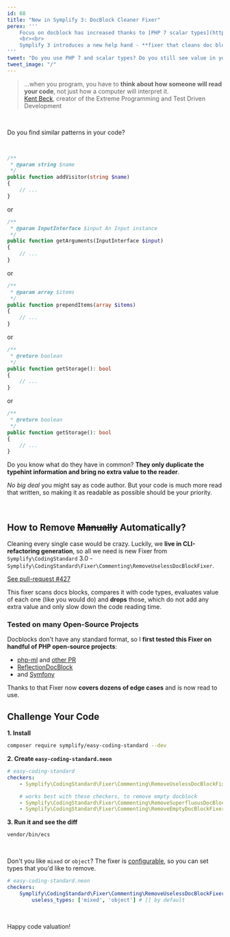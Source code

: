 ```yaml
---
id: 68
title: "New in Symplify 3: DocBlock Cleaner Fixer"
perex: '''
    Focus on docblock has increased thanks to [PHP 7 scalar types](http://php.net/manual/en/migration70.new-features.php#migration70.new-features.scalar-type-declarations) and PHPStan with [intersection and union types](https://medium.com/@ondrejmirtes/phpstan-0-9-a-huge-leap-forward-1e9b0872d1cc). Thanks to that, more and more **docblocks become just visual noise** causing [cognitive overload](https://en.wikipedia.org/wiki/Cognitive_load).
    <br><br>
    Symplify 3 introduces a new help hand - **fixer that cleans doc block noise for you and makes your code more valuable to the reader**. 
'''
tweet: "Do you use PHP 7 and scalar types? Do you still see value in your docblocks? Which is useful and which is legacy? Symplify 3 introduces a new fixer, that helps you to clean the later! #codingstandard #phpcsfixer"
tweet_image: "/"
---
```



<blockquote class="blockquote text-center">
    ...when you program, you have to <strong>think about how someone will read your code</strong>, not just how a computer will interpret it.
    <footer class="blockquote-footer">
        <a href="https://en.wikiquote.org/wiki/Kent_Beck">Kent Beck</a>, creator of the Extreme Programming and Test Driven Development
    </footer>
</blockquote>

<br>

Do you find similar patterns in your code?
 
<br>


```php
/**
 * @param string $name
 */
public function addVisitor(string $name)
{
    // ...
}
```

or

```php
/**
 * @param InputInterface $input An Input instance
 */
public function getArguments(InputInterface $input)
{
    // ...
}
```

or


```php
/**
 * @param array $items
 */
public function prependItems(array $items)
{
    // ...
}
```

or


```php
/**
 * @return boolean
 */
public function getStorage(): bool
{
    // ...
}
```

or


```php
/**
 * @return boolean
 */
public function getStorage(): bool
{
    // ...
}
```


Do you know what do they have in common?
**They only duplicate the typehint information and bring no extra value to the reader**.

*No big deal* you might say as code author. But your code is much more read that written, so making it as readable as possible should be your priority.

<br>

## How to Remove <strike>Manually</strike> Automatically?

Cleaning every single case would be crazy. Luckily, we **live in CLI-refactoring generation**,
so all we need is new Fixer from `Symplify\CodingStandard` 3.0 - `Symplify\CodingStandard\Fixer\Commenting\RemoveUselessDocBlockFixer`.

<a href="https://github.com/Symplify/Symplify/pull/427" class="btn btn-dark btn-sm">
    <em class="fa fa-github fa-fw"></em> 
    See pull-request #427
</a>

This fixer scans docs blocks, compares it with code types, evaluates value of each one (like you would do) and **drops** those, which do not add any extra value and only slow down the code reading time.
 

### Tested on many Open-Source Projects

Docblocks don't have any standard format, so I **first tested this Fixer on handful of PHP open-source projects**: 

- [php-ml](https://github.com/php-ai/php-ml/pull/145) and [other PR](https://github.com/php-ai/php-ml/pull/146)
- [ReflectionDocBlock](https://github.com/phpDocumentor/ReflectionDocBlock/pull/137)
- and [Symfony](https://github.com/symfony/symfony/pull/24931)

Thanks to that Fixer now **covers dozens of edge cases** and is now read to use. 


## Challenge Your Code

**1. Install**

```bash
composer require symplify/easy-coding-standard --dev
```

**2. Create `easy-coding-standard.neon`**

```yaml
# easy-coding-standard
checkers:
    - Symplify\CodingStandard\Fixer\Commenting\RemoveUselessDocBlockFixer 

    # works best with these checkers, to remove empty docblock
    - Symplify\CodingStandard\Fixer\Commenting\RemoveSuperfluousDocBlockWhitespaceFixer
    - Symplify\CodingStandard\Fixer\Commenting\RemoveEmptyDocBlockFixer
```

**3. Run it and see the diff**

```bash
vendor/bin/ecs
```



<br>

Don't you like `mixed` or `object`? The fixer is [configurable](https://github.com/Symplify/CodingStandard#block-comment-should-only-contain-useful-information-about-types-wrench), so you can set types that you'd like to remove.

```yml
# easy-coding-standard.neon
checkers:
    Symplify\CodingStandard\Fixer\Commenting\RemoveUselessDocBlockFixer:
        useless_types: ['mixed', 'object'] # [] by default 
```

<br>

Happy code valuation!